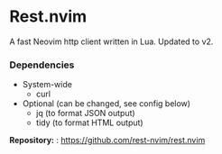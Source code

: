# Rest.nvim

A fast Neovim http client written in Lua. Updated to v2.

### Dependencies
- System-wide
  - curl
- Optional (can be changed, see config below)
  - jq   (to format JSON output)
  - tidy (to format HTML output)

**Repository:** : <https://github.com/rest-nvim/rest.nvim>

